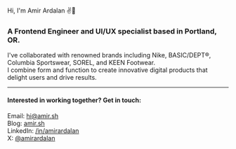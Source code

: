 Hi, I'm Amir Ardalan ✌️🎃

### A Frontend Engineer and UI/UX specialist based in Portland, OR.  
I've collaborated with renowned brands including Nike, BASIC/DEPT®, Columbia Sportswear, SOREL, and KEEN Footwear.  
I combine form and function to create innovative digital products that delight users and drive results.  

----
#### Interested in working together? Get in touch:

Email: hi@amir.sh  
Blog: [amir.sh](https://amir.sh)  
LinkedIn: [/in/amirardalan](https://linkedin.com/in/amirardalan)  
X: [@amirardalan](https://x.com/amirardalan)  

<!---
amirardalan/amirardalan is a ✨ special ✨ repository because its `README.md` (this file) appears on your GitHub profile.
You can click the Preview link to take a look at your changes.
--->
